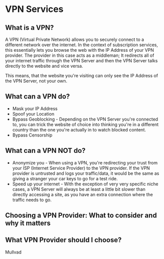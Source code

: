 # VPN Services

## What is a VPN?

A VPN (Virtual Private Network) allows you to securely connect to a different network over the internet. In the context of subscription services, this essentially lets you browse the web with the IP Address of your VPN provider. The provider in this case acts as a middleman; It redirects all of your internet traffic through the VPN Server and then the VPN Server talks directly to the website and vice versa.

This means, that the website you're visiting can only see the IP Address of the VPN Server, not your own.

## What can a VPN do?

- Mask your IP Address
- Spoof your Location
- Bypass Geoblocking - Depending on the VPN Server you're connected to, you can trick the website of choice into thinking you're in a different country than the one you're actually in to watch blocked content.
- Bypass Censorship

## What can a VPN NOT do?

- Anonymize you - When using a VPN, you're redirecting your trust from your ISP (Internet Service Provider) to the VPN provider. If the VPN provider is untrusted and logs your traffic/data, it would be the same as giving a stranger your car keys to go for a test ride.
- Speed up your internet - With the exception of very very specific niche cases, a VPN Server will always be at least a little bit slower than directly accessing a site, as you have an extra connection where the traffic needs to go.

## Choosing a VPN Provider: What to consider and why it matters

## What VPN Provider should I choose?

Mullvad
